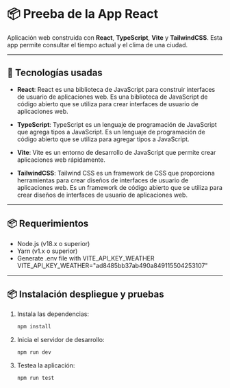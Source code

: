 # 📦 Preeba de la App React

Aplicación web construida con **React**, **TypeScript**, **Vite** y **TailwindCSS**.
Esta app permite consultar el tiempo actual y el clima de una ciudad.

---

## 📝 Tecnologías usadas

- **React**: React es una biblioteca de JavaScript para construir interfaces de usuario de aplicaciones web. Es una biblioteca de JavaScript de código abierto que se utiliza para crear interfaces de usuario de aplicaciones web.

- **TypeScript**: TypeScript es un lenguaje de programación de JavaScript que agrega tipos a JavaScript. Es un lenguaje de programación de código abierto que se utiliza para agregar tipos a JavaScript.

- **Vite**: Vite es un entorno de desarrollo de JavaScript que permite crear aplicaciones web rápidamente.

- **TailwindCSS**: Tailwind CSS es un framework de CSS que proporciona herramientas para crear diseños de interfaces de usuario de aplicaciones web. Es un framework de código abierto que se utiliza para crear diseños de interfaces de usuario de aplicaciones web.

---

## 📦 Requerimientos

- Node.js (v18.x o superior)
- Yarn (v1.x o superior)
- Generate .env file with VITE_API_KEY_WEATHER VITE_API_KEY_WEATHER="ad8485bb37ab490a849115504253107"

---

## 📦 Instalación despliegue y pruebas

1. Instala las dependencias:

   ```bash
   npm install
   ```

2. Inicia el servidor de desarrollo:

   ```bash
   npm run dev

   ```

3. Testea la aplicación:
   ```bash
   npm run test
   ```
